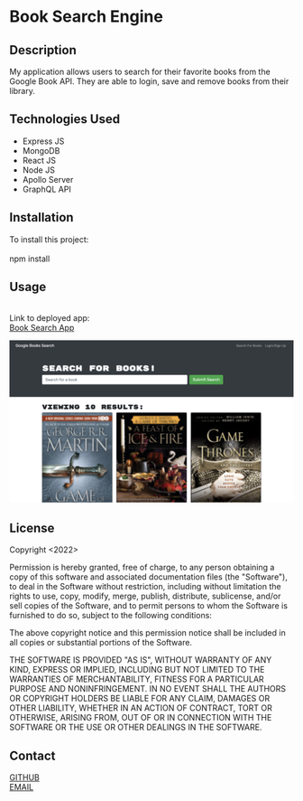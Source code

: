 # Book Search Engine

## Description

My application allows users to search for their favorite books from the Google Book API. They are able to login, save and remove books from their library.

## Technologies Used

- Express JS
- MongoDB
- React JS
- Node JS
- Apollo Server
- GraphQL API

## Installation

To install this project:<br><br>
npm install

## Usage

<br>
Link to deployed app: <br>
<a href= "https://quiet-hollows-03862.herokuapp.com/">Book Search App<a>

<img src ="/client/src/assets/search.png"><img>

## License

Copyright <2022> <COPYRIGHT Kelsie Szost>

Permission is hereby granted, free of charge, to any person obtaining a copy of this software and associated documentation files (the "Software"), to deal in the Software without restriction, including without limitation the rights to use, copy, modify, merge, publish, distribute, sublicense, and/or sell copies of the Software, and to permit persons to whom the Software is furnished to do so, subject to the following conditions:

The above copyright notice and this permission notice shall be included in all copies or substantial portions of the Software.

THE SOFTWARE IS PROVIDED "AS IS", WITHOUT WARRANTY OF ANY KIND, EXPRESS OR IMPLIED, INCLUDING BUT NOT LIMITED TO THE WARRANTIES OF MERCHANTABILITY, FITNESS FOR A PARTICULAR PURPOSE AND NONINFRINGEMENT. IN NO EVENT SHALL THE AUTHORS OR COPYRIGHT HOLDERS BE LIABLE FOR ANY CLAIM, DAMAGES OR OTHER LIABILITY, WHETHER IN AN ACTION OF CONTRACT, TORT OR OTHERWISE, ARISING FROM, OUT OF OR IN CONNECTION WITH THE SOFTWARE OR THE USE OR OTHER DEALINGS IN THE SOFTWARE.

## Contact

<a href = "https://github.com/kelsieszost">GITHUB<a><br>
<a href = "mailto:owner@kelsieszost.design">EMAIL<a>

